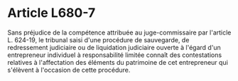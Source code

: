 # Article L680-7

Sans préjudice de la compétence attribuée au juge-commissaire par l'article L. 624-19, le tribunal saisi d'une procédure de sauvegarde, de redressement judiciaire ou de liquidation judiciaire ouverte à l'égard d'un entrepreneur individuel à responsabilité limitée connaît des contestations relatives à l'affectation des éléments du patrimoine de cet entrepreneur qui s'élèvent à l'occasion de cette procédure.
